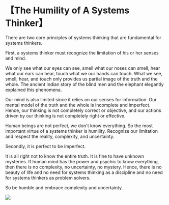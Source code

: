 # 【The Humility of A Systems Thinker】
 
There are two core principles of systems thinking that are fundamental for systems thinkers.

First, a systems thinker must recognize the limitation of his or her senses and mind.

We only see what our eyes can see, smell what our noses can smell, hear what our ears can hear, touch what we our hands can touch. 
What we see, smell, hear, and touch only provides us partial image of the truth and the whole. 
The ancient Indian story of the blind men and the elephant elegantly explained this phenomena.

Our mind is also limited since it relies on our senses for information. Our mental model of the truth and the whole is incomplete and imperfect.
Hence, our thinking is not completely correct or objective, and our actions driven by our thinking is not completely right or effective.

Human beings are not perfect, we don't know everything. So the most important virtue of a systems thinker is humility. 
Recognize our limitation and respect the reality, complexity, and uncertainty.

Secondly, it is perfect to be imperfect.

It is all right not to know the entire truth. It is fine to have unknown mysteries. 
If human mind has the power and psychic to know everything, then there is no complexity, no uncertainty, no mystery. 
Hence, there is no beauty of life and no need for systems thinking as a discipline and no need for systems thinkers as problem solvers.

So be humble and embrace complexity and uncertainty.

![](11.JPG)

